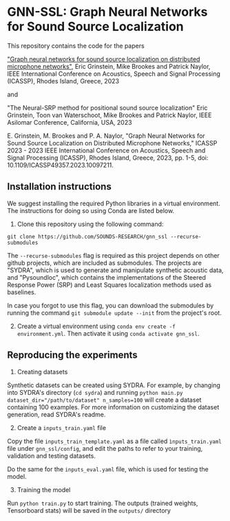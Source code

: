# GNN-SSL: Graph Neural Networks for Sound Source Localization

This repository contains the code for the papers 

["Graph neural networks for sound source localization on distributed microphone networks"](https://ieeexplore.ieee.org/abstract/document/10097211),
Eric Grinstein, Mike Brookes and Patrick Naylor, IEEE International Conference on Acoustics, Speech and Signal Processing (ICASSP), Rhodes Island, Greece, 2023

and 

"The Neural-SRP method for positional sound source localization" Eric Grinstein, Toon van Waterschoot, Mike Brookes and Patrick Naylor, IEEE Asilomar Conference, California, USA, 2023


E. Grinstein, M. Brookes and P. A. Naylor, "Graph Neural Networks for Sound Source Localization on Distributed Microphone Networks," ICASSP 2023 - 2023 IEEE International Conference on Acoustics, Speech and Signal Processing (ICASSP), Rhodes Island, Greece, 2023, pp. 1-5, doi: 10.1109/ICASSP49357.2023.10097211.


## Installation instructions

We suggest installing the required Python libraries in a virtual environment.
The instructions for doing so using Conda are listed below.

1. Clone this repository using the following command: 

`git clone https://github.com/SOUNDS-RESEARCH/gnn_ssl --recurse-submodules`

The `--recurse-submodules` flag is required as this project depends on other github projects, which are included as submodules.
The projects are "SYDRA", which is used to generate and manipulate synthetic acoustic data, and "Pysoundloc", which contains the implementations
of the Steered Response Power (SRP) and Least Squares localization methods used as baselines.

In case you forgot to use this flag, you can download the submodules by running the command `git submodule update --init` from the project's root. 

2. Create a virtual environment using `conda env create -f environment.yml`. Then activate it using `conda activate gnn_ssl`.

## Reproducing the experiments

1. Creating datasets

Synthetic datasets can be created using SYDRA. For example, by changing into SYDRA's directory (`cd sydra`) and running `python main.py dataset_dir="/path/to/dataset" n_samples=100`
will create a dataset containing 100 examples. For more information on customizing the dataset generation, read SYDRA's readme.

2. Create a `inputs_train.yaml` file

Copy the file `inputs_train_template.yaml` as a file called `ìnputs_train.yaml` file under `gnn_ssl/config`,
and edit the paths to refer to your training, validation and testing datasets.

Do the same for the `inputs_eval.yaml` file, which is used for testing the model.

3. Training the model

Run `python train.py` to start training. The outputs (trained weights, Tensorboard stats) will be saved in the `outputs/` directory
